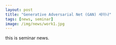 ```yaml
---
layout: post
title: "Generative Adversarial Net (GAN) 세미나"
tags: [news, seminar]
image: /img/news/work1.jpg
---
```


this is seminar news. 


